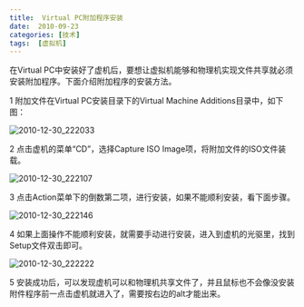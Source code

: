 ```yaml
---
title:  Virtual PC附加程序安装
date:  2010-09-23
categories: [技术]
tags:  [虚拟机]
---
```


在Virtual PC中安装好了虚机后，要想让虚拟机能够和物理机实现文件共享就必须安装附加程序。下面介绍附加程序的安装方法。
<!--more-->

1 附加文件在Virtual PC安装目录下的Virtual Machine Additions目录中，如下图：

![2010-12-30_222033](https://cdn.jsdelivr.net/gh/oec2003/hblog-images/img/202201290837917.gif)

2 点击虚机的菜单“CD”，选择Capture ISO Image项，将附加文件的ISO文件装载。

![2010-12-30_222107](/Users/fengwei/Documents/my/typora-img/additional-program-installed-virtual-pc/2010-12-30_222107.gif)

3 点击Action菜单下的倒数第二项，进行安装，如果不能顺利安装，看下面步骤。

![2010-12-30_222146](https://cdn.jsdelivr.net/gh/oec2003/hblog-images/img/202201290837902.gif)

4 如果上面操作不能顺利安装，就需要手动进行安装，进入到虚机的光驱里，找到Setup文件双击即可。

![2010-12-30_222222](https://cdn.jsdelivr.net/gh/oec2003/hblog-images/img/202201290837921.gif)

5 安装成功后，可以发现虚机可以和物理机共享文件了，并且鼠标也不会像没安装附件程序前一点击虚机就进入了，需要按右边的alt才能出来。

